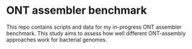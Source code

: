 # ONT assembler benchmark

This repo contains scripts and data for my in-progress ONT assembler benchmark. This study aims to assess how well different ONT-assembly approaches work for bacterial genomes.
